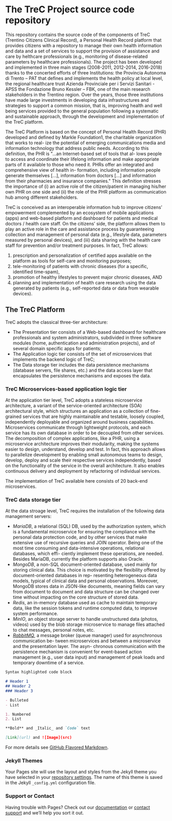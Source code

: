 # The TreC Project source code repository
This repository contains the source code of the components of TreC (Trentino Citizens Clinical Record), a Personal Health Record platform that provides citizens with a repository to manage their own health information and data and a set of services to support the provision of assistance and care by helthcare professionals (e.g., monitoring of disease-related parameters by healthcare professionals). The project has been developed and implemented in three main stages (2008-2011, 2012-2014, 2016-2018) thanks to the concerted efforts of three Institutions: the Provincia Autonoma di Trento – PAT that defines and implements the health policy at local level, the regional healthcare trust Azienda Provinciale per i Servizi Sanitari - APSS the Fondazione Bruno Kessler – FBK, one of the main research stakeholders in the Trentino region. Over the years, those three institutions have made large investments in developing data infrastructures and strategies to support a common mission, that is, improving health and well being services provided to the general population following a systematic and sustainable approach, through the development and implementation of the TreC platform.

The TreC Platform is based on the concept of Personal Health Record (PHR) developed and defined by Markle Foundation1, the charitable organization that works to real- ize the potential of emerging communications media and information technology that address public needs. According to this definition, the PHR is "...an Internet-based set of tools that al- lows people to access and coordinate their lifelong information and make appropriate parts of it available to those who need it. PHRs offer an integrated and comprehensive view of health in- formation, including information people generate themselves [...], information from doctors [...] and information from their pharmacies and insurance companies." This definition stresses the importance of (i) an active role of the citizen/patient in managing his/her own PHR on one side and (ii) the role of the PHR platform as communication hub among different stakeholders. 

TreC is conceived as an interoperable information hub to improve citizens’ empowerment complemented by an ecosystem of mobile applications (apps) and web-based platform and dashboard for patients and medical doctors / health care staff. On the citizens’ side, the platform allows them to play an active role in the care and assistance process by guaranteeing collection and management of personal data (e.g., lifestyle data, parameters measured by personal devices), and (iii) data sharing with the health care staff for prevention and/or treatment purposes. In fact, TreC allows: 
1. prescription and personalization of certified apps available on the platform as tools for self-care and monitoring purposes;
2. tele-monitoring of patients with chronic diseases (for a specific, identified time-spam),
3. promotion of healthy lifestyles to prevent major chronic diseases, AND
4. planning and implementation of health care research using the data generated by patients (e.g., self-reported data or data from wearable devices).

## The TreC Platform

TreC adopts the classical three-tier architecture:
- The Presentation tier consists of a Web-based dashboard for healthcare professionals and system administrators, subdivided in three software modules (home, authentication and administration projects), and of several domain specific apps for patients;
- The Application logic tier consists of the set of microservices that implements the backend logic of TreC;
- The Data storage tier includes the data persistence mechanisms (database servers, file shares, etc.) and the data access layer that encapsulates the persistence mechanisms and exposes the data. 

###

### TreC Microservices-based application logic tier
At the application tier level, TreC adopts a stateless microservice architecture, a variant of the service-oriented architecture (SOA) architectural style, which structures an application as a collection of fine-grained services that are highly maintainable and testable, loosely coupled, independently deployable and organized around business capabilities. Microservices communicate through lightweight protocols, and each service has its own database in order to be decoupled from other services. The decomposition of complex applications, like a PHR, using a microservice architecture improves their modularity, making the systems easier to design, understand, develop and test. In fact, this approach allows to parallelize development by enabling small autonomous teams to design, develop, deploy and scale their respective services independently, based on the functionality of the service in the overall architecture. It also enables continuous delivery and deployment by refactoring of individual services.

The implementation of TreC available here consists of 20 back-end microservices.

### TreC data storage tier 
At the data stroage level, TreC requires the installation of the following data management servers: 
-	_MariaDB_, a relational (SQL) DB, used by the authorization system, which is a fundamental microservice for ensuring the compliance with the personal data protection code, and by other services that make extensive use of recursive queries and JOIN operator. Being one of the most time consuming and data-intensive operations, relational databases, which effi- ciently implement these operations, are needed. Besides MariaDB, currently the platform supports also Oracle. 
-	_MongoDB_, a non-SQL document-oriented database, used mainly for storing clinical data. This choice is motivated by the flexibility offered by document-oriented databases in rep- resenting heterogeneous data models, typical of clinical data and personal observations. Moreover, MongoDB stores data in JSON-like documents, meaning fields can vary from document to document and data structure can be changed over time without impacting on the core structure of stored data. 
-	_Redis_, an in-memory database used as cache to maintain temporary data, like the session tokens and runtime computed data, to improve system performance.
-	_MinIO_, an object storage server to handle unstructured data (photos, videos) used by the blob storage microservice to manage files attached to chat messages, personal notes, etc.
-	[_RabbitMQ_](https://min.io/), a message broker (queue manager) used for asynchronous communication be- tween microservices and between a microservice and the presentation layer. The asyn- chronous communication with the persistence mechanism is convenient for event-based action management (e.g., user data input) and management of peak loads and temporary downtime of a service. 

```markdown
Syntax highlighted code block

# Header 1
## Header 2
### Header 3

- Bulleted
- List

1. Numbered
2. List

**Bold** and _Italic_ and `Code` text

[Link](url) and ![Image](src)
```

For more details see [GitHub Flavored Markdown](https://guides.github.com/features/mastering-markdown/).

### Jekyll Themes

Your Pages site will use the layout and styles from the Jekyll theme you have selected in your [repository settings](https://github.com/fbk-hwb/fbk-hwb.github.io/settings/pages). The name of this theme is saved in the Jekyll `_config.yml` configuration file.

### Support or Contact

Having trouble with Pages? Check out our [documentation](https://docs.github.com/categories/github-pages-basics/) or [contact support](https://support.github.com/contact) and we’ll help you sort it out.

